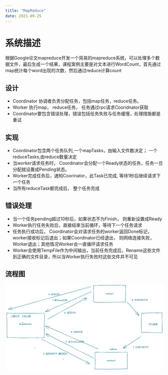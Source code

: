 ```yaml
---
title: "MapReduce"
date: 2021-09-25
---
```

# 系统描述
根据Google论文mapreduce开发一个简易的mapreduce系统，可以处理多个数据文件，最后生成一个结果，课程案例主要是对文本进行WordCount，首先通过map统计每个word出现的次数，然后通过reduce计算count
## 设计
* Coordinator 协调者负责分配任务，包括map任务，reduce任务。
* Worker 执行map， reduce任务， 任务通过rpc请求Cooridnator获取 
* Coordinator要包含错误处理，错误包括任务失败与任务缓慢，处理措施都是重试

## 实现
* Coordinator包含两个任务队列,一个mapTasks，由输入文件数决定； 一个reduceTasks,由reduce数量决定
* 当worker请求任务时， Coordinator会分配一个Ready状态的任务，任务一旦分配就设置成Pending状态。
* Worker完成任务后，通知Coorinator，此Task已完成, 等待1秒后继续请求下一个任务
* 当所有reduceTask都完成后， 整个任务完成

## 错误处理
* 当一个任务pending超过10秒后，如果状态不为Finish， 则重新设置成Ready
* Worker执行任务失败后，直接结束当前循环，等待下一个任务请求
* 任务执行成功后， Coordinator会对请求任务的worker返回Done标记， worker接收标记后退出；如果Coordinator已经退出， 则网络连接失败， Worker退出；其他情况Worker会一直循环请求任务
* Worker会使用TempFile作为中间输出，当前任务完成后，Rename这些文件到正确的文件目录，所以当Worker执行失败时这些文件并不可见

## 流程图
![](mapreduce/arch.png)